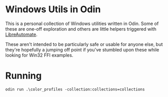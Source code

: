 # Windows Utils in Odin

This is a personal collection of Windows utilities written in Odin.
Some of these are one-off exploration and others are little helpers
triggered with [LibreAutomate](https://www.libreautomate.com/).

These aren't intended to be particularly safe or usable for anyone else, but
they're hopefully a jumping off point if you've stumbled upon these while looking
for Win32 FFI examples.

# Running

```shell
odin run .\color_profiles -collection:collections=collections
```
